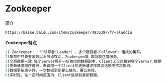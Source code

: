 # Zookeeper

简介

```txt
https://baike.baidu.com/item/zookeeper/4836397?fr=aladdin
```

**Zookeeper特点**

```java
1) Zookeeper: 一个领导者(Leader) ，多个跟随者(Follower) 组成的集群。
2)集群中只要有半数以上节点存活，Zookeepex集 群就能正常服务。
3)全局数据一致:每个Server保存一份相同的数据副本，Client无论连接到哪个Server,数据都是一致的。
4)更新请求顺序进行，来自同一个Client的更新请求按其发送顺序依次执行。
5)数据更新原子性，一次数据更新要么成功，要么失败。
6)实时性，在一定时间范围内，Client能读到最新数据。
```



